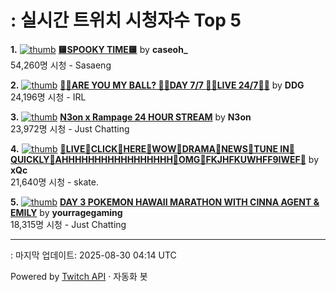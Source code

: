 # : 실시간 트위치 시청자수 Top 5

**1.** [![thumb](https://static-cdn.jtvnw.net/previews-ttv/live_user_caseoh_-320x180.jpg)](https://twitch.tv/caseoh_)
**[🟨SPOOKY TIME🟨](https://twitch.tv/caseoh_)** by **caseoh_**<br>54,260명 시청  - Sasaeng

**2.** [![thumb](https://static-cdn.jtvnw.net/previews-ttv/live_user_ddg-320x180.jpg)](https://twitch.tv/DDG)
**[🏀💕ARE YOU MY BALL? 🏀💕DAY 7/7 🏀💕LIVE 24/7🏀💕](https://twitch.tv/DDG)** by **DDG**<br>24,196명 시청  - IRL

**3.** [![thumb](https://static-cdn.jtvnw.net/previews-ttv/live_user_n3on-320x180.jpg)](https://twitch.tv/N3on)
**[N3on x Rampage 24 HOUR STREAM](https://twitch.tv/N3on)** by **N3on**<br>23,972명 시청  - Just Chatting

**4.** [![thumb](https://static-cdn.jtvnw.net/previews-ttv/live_user_xqc-320x180.jpg)](https://twitch.tv/xQc)
**[🧠LIVE🧠CLICK🧠HERE🧠WOW🧠DRAMA🧠NEWS🧠TUNE IN🧠QUICKLY🧠AHHHHHHHHHHHHHHHHH🧠OMG🧠FKJHFKUWHFF9IWEF🧠](https://twitch.tv/xQc)** by **xQc**<br>21,640명 시청  - skate.

**5.** [![thumb](https://static-cdn.jtvnw.net/previews-ttv/live_user_yourragegaming-320x180.jpg)](https://twitch.tv/yourragegaming)
**[DAY 3 POKEMON HAWAII MARATHON WITH CINNA AGENT & EMILY](https://twitch.tv/yourragegaming)** by **yourragegaming**<br>18,315명 시청  - Just Chatting


---
: 마지막 업데이트: 2025-08-30 04:14 UTC

Powered by [Twitch API](https://dev.twitch.tv/docs/api/reference) · 자동화 봇